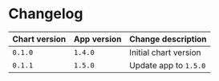 # Changelog

| Chart version | App version   | Change description    |
| :------------ | :------------ | :-------------------- |
| `0.1.0`       | `1.4.0`       | Initial chart version |
| `0.1.1`       | `1.5.0`       | Update app to `1.5.0` |
